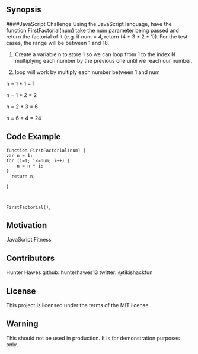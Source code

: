 ## Synopsis

####JavaScript Challenge
Using the JavaScript language, have the function FirstFactorial(num) take the num parameter being passed and return the factorial of it (e.g. if num = 4,
return (4 * 3 * 2 * 1)). For the test cases, the range will be between 1 and 18. 
1. Create a variable n to store 1 so we can loop from 1 to the index N multiplying each number by the previous one until we reach our number. 

2. loop will work by multiply each number between 1 and num 

n = 1 * 1 = 1

n = 1 * 2 = 2

n = 2 * 3 = 6

n = 6 * 4 = 24


## Code Example

```
function FirstFactorial(num) { 
var n = 1;
for (i=1; i<=num; i++) {
    n = n * i;
}
  return n; 
         
}

   

FirstFactorial();    
```

## Motivation

JavaScript Fitness

## Contributors

Hunter Hawes
github: hunterhawes13
twitter: @tikishackfun

## License

This project is licensed under the terms of the MIT license.

## Warning

This should not be used in production. It is for demonstration purposes only.
